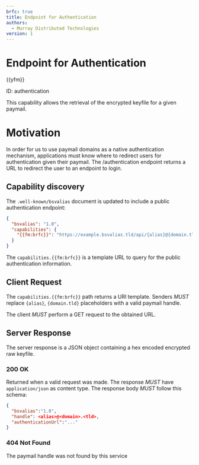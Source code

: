 ```yaml
---
brfc: true
title: Endpoint for Authentication
authors:
  - Murray Distributed Technologies
version: 1
---
```

# Endpoint for Authentication

{{yfm}}

ID: authentication

This capability allows the retrieval of the encrypted keyfile for a given paymail.

# Motivation
In order for us to use paymail domains as a native authentication mechanism, applications must know where to redirect users for authentication given their paymail. The /authentication endpoint returns a URL to redirect the user to an endpoint to login.

## Capability discovery

The `.well-known/bsvalias` document is updated to include a public authentication endpoint:

```json
{
  "bsvalias": "1.0",
  "capabilities": {
    "{{fm:brfc}}": "https://example.bsvalias.tld/api/{alias}@{domain.tld}/authentication"
  }
}
```

The `capabilities.{{fm:brfc}}` is a template URL to query for the public authentication information.

## Client Request

The `capabilities.{{fm:brfc}}` path returns a URI template. Senders _MUST_ replace `{alias}`, `{domain.tld}` placeholders with a valid paymail handle.

The client _MUST_ perform a GET request to the obtained URL.

## Server Response

The server response is a JSON object containing a hex encoded encrypted raw keyfile.

### 200 OK

Returned when a valid request was made. The response _MUST_ have `application/json` as content type. The response body _MUST_ follow this schema:

```json
{
  "bsvalias":"1.0",
  "handle": <alias>@<domain>.<tld>,
  "authenticationUrl":"..."
}
```
### 404 Not Found
The paymail handle was not found by this service
